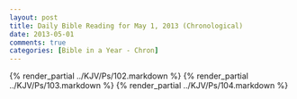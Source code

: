 ```yaml
---
layout: post
title: Daily Bible Reading for May 1, 2013 (Chronological)
date: 2013-05-01
comments: true
categories: [Bible in a Year - Chron]
---
```

{% render_partial ../KJV/Ps/102.markdown %}
{% render_partial ../KJV/Ps/103.markdown %}
{% render_partial ../KJV/Ps/104.markdown %}
